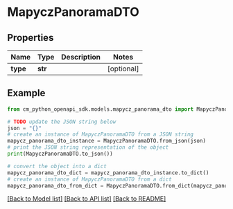 # MapyczPanoramaDTO


## Properties

Name | Type | Description | Notes
------------ | ------------- | ------------- | -------------
**type** | **str** |  | [optional] 

## Example

```python
from cm_python_openapi_sdk.models.mapycz_panorama_dto import MapyczPanoramaDTO

# TODO update the JSON string below
json = "{}"
# create an instance of MapyczPanoramaDTO from a JSON string
mapycz_panorama_dto_instance = MapyczPanoramaDTO.from_json(json)
# print the JSON string representation of the object
print(MapyczPanoramaDTO.to_json())

# convert the object into a dict
mapycz_panorama_dto_dict = mapycz_panorama_dto_instance.to_dict()
# create an instance of MapyczPanoramaDTO from a dict
mapycz_panorama_dto_from_dict = MapyczPanoramaDTO.from_dict(mapycz_panorama_dto_dict)
```
[[Back to Model list]](../README.md#documentation-for-models) [[Back to API list]](../README.md#documentation-for-api-endpoints) [[Back to README]](../README.md)


